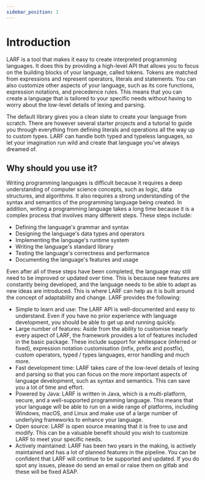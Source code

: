 ```yaml
---
sidebar_position: 1
---
```


# Introduction
LARF is a tool that makes it easy to create interpreted programming languages. It does this by providing a high-level
API that allows you to focus on the building blocks of your language, called tokens. Tokens are matched from expressions
and represent operators, literals and statements. You can also customize other aspects of your language, such as its
core functions, expression notations, and precedence rules. This means that you can create a language that is tailored
to your specific needs without having to worry about the low-level details of lexing and parsing.

The default library gives you a clean slate to create your language from scratch. There are however several starter
projects and a tutorial to guide you through everything from defining literals and operations all the way up to custom
types. LARF can handle both typed and typeless languages, so let your imagination run wild and create that language
you've always dreamed of.

## Why should you use it?
Writing programming languages is difficult because it requires a deep understanding of computer science concepts,
such as logic, data structures, and algorithms. It also requires a strong understanding of the syntax and semantics of
the programming language being created. In addition, writing a programming language takes a long time because it is a
complex process that involves many different steps. These steps include:

- Defining the language's grammar and syntax
- Designing the language's data types and operators
- Implementing the language's runtime system
- Writing the language's standard library
- Testing the language's correctness and performance
- Documenting the language's features and usage

Even after all of these steps have been completed, the language may still need to be improved or updated over time.
This is because new features are constantly being developed, and the language needs to be able to adapt as new ideas 
are introduced. This is where LARF can help as it is built around the concept of adaptability and change. LARF 
provides the following:

- Simple to learn and use: The LARF API is well-documented and easy to understand. Even if you have no prior experience
  with language development, you should be able to get up and running quickly.
- Large number of features: Aside from the ability to customise nearly every aspect of LARF, the framework provides
  a lot of features included in the basic package. These include support for whitespace (inferred or fixed), expression 
  notation customisation (infix, prefix and postfix), custom operators, typed / types languages, error handling and much more.
- Fast development time: LARF takes care of the low-level details of lexing and parsing so that you can focus on the
  more important aspects of language development, such as syntax and semantics. This can save you a lot of time and effort.
- Powered by Java: LARF is written in Java, which is a multi-platform, secure, and a well-supported programming language.
  This means that your language will be able to run on a wide range of platforms, including Windows, macOS, and Linux and
  make use of a large number of underlying frameworks to enhance your language.
- Open source: LARF is open source meaning that it is free to use and modify. This can be a valuable benefit should you
  wish to customize LARF to meet your specific needs.
- Actively maintained: LARF has been two years in the making, is actively maintained and has a lot of planned features
  in the pipeline. You can be confident that LARF will continue to be supported and updated. If you do spot any issues,
  please do send an email or raise them on gitlab and these will be fixed ASAP.